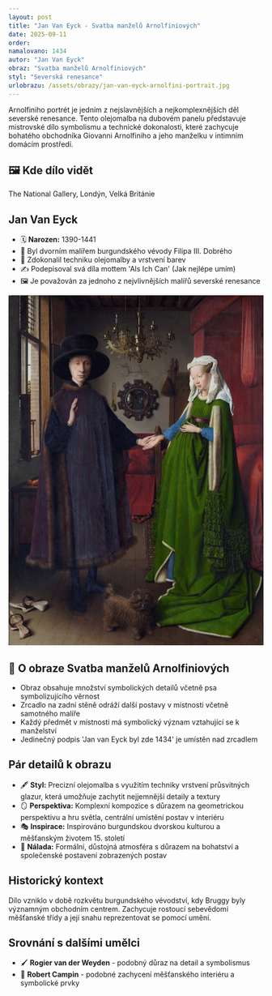 ```yaml
---
layout: post
title: "Jan Van Eyck - Svatba manželů Arnolfiniových"
date: 2025-09-11
order:
namalovano: 1434
autor: "Jan Van Eyck"
obraz: "Svatba manželů Arnolfiniových"
styl: "Severská renesance"
urlobrazu: /assets/obrazy/jan-van-eyck-arnolfini-portrait.jpg
---
```


Arnolfiniho portrét je jedním z nejslavnějších a nejkomplexnějších děl severské renesance. Tento olejomalba na dubovém panelu představuje mistrovské dílo symbolismu a technické dokonalosti, které zachycuje bohatého obchodníka Giovanni Arnolfiniho a jeho manželku v intimním domácím prostředí.

## 🖼️ Kde dílo vidět
The National Gallery, Londýn, Velká Británie

## Jan Van Eyck
- 🗓️ **Narozen:** 1390-1441
- 👑 Byl dvorním malířem burgundského vévody Filipa III. Dobrého
- 🎨 Zdokonalil techniku olejomalby a vrstvení barev
- ✍️ Podepisoval svá díla mottem 'Als Ich Can' (Jak nejlépe umím)
- 🖼️ Je považován za jednoho z nejvlivnějších malířů severské renesance

![Arnolfini Portrait](/assets/obrazy/jan-van-eyck-arnolfini-portrait.jpg)

## 🎨 O obraze Svatba manželů Arnolfiniových

- Obraz obsahuje množství symbolických detailů včetně psa symbolizujícího věrnost
- Zrcadlo na zadní stěně odráží další postavy v místnosti včetně samotného malíře
- Každý předmět v místnosti má symbolický význam vztahující se k manželství
- Jedinečný podpis 'Jan van Eyck byl zde 1434' je umístěn nad zrcadlem

## Pár detailů k obrazu

- 🖋️ **Styl:** Precizní olejomalba s využitím techniky vrstvení průsvitných glazur, která umožňuje zachytit nejjemnější detaily a textury
- 🪞 **Perspektiva:** Komplexní kompozice s důrazem na geometrickou perspektivu a hru světla, centrální umístění postav v interiéru
- 🎭 **Inspirace:** Inspirováno burgundskou dvorskou kulturou a měšťanským životem 15. století
- 🌃 **Nálada:** Formální, důstojná atmosféra s důrazem na bohatství a společenské postavení zobrazených postav

## Historický kontext

Dílo vzniklo v době rozkvětu burgundského vévodství, kdy Bruggy byly významným obchodním centrem. Zachycuje rostoucí sebevědomí měšťanské třídy a její snahu reprezentovat se pomocí umění.

## Srovnání s dalšími umělci

- 🖌️ **Rogier van der Weyden** - podobný důraz na detail a symbolismus
- 🎨 **Robert Campin** - podobné zachycení měšťanského interiéru a symbolické prvky
